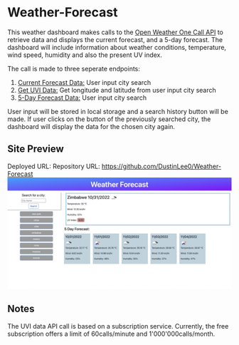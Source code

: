 # Weather-Forecast

This weather dashboard makes calls to the [Open Weather One Call API](https://openweathermap.org/api/one-call-api) to retrieve data and displays the current forecast, and a 5-day forecast. The dashboard will include information about weather conditions, temperature, wind speed, humidity and also the present UV index. 

The call is made to three seperate endpoints:
1) [Current Forecast Data:](https://api.openweathermap.org/data/2.5/weather?q={city}&appid={appid}&units=metric) User input city search
2) [Get UVI Data:](https://api.openweathermap.org/data/3.0/onecall?lat={lat}&lon={lon}&appid={appid}&units=metric) Get longitude and latitude from user input city search
3) [5-Day Forecast Data:](https://api.openweathermap.org/data/2.5/forecast?q={city}&units=metric&appid={appid}) User input city search

User input will be stored in local storage and a search history button will be made. If user clicks on the button of the previously searched city, the dashboard will display the data for the chosen city again. 

## Site Preview
Deployed URL: 
Repository URL: https://github.com/DustinLee0/Weather-Forecast
![image of site](./Assets/images/weatherDashbaord%20Large.jpeg)

## Notes
The UVI data API call is based on a subscription service. Currently, the free subscription offers a limit of 60calls/minute and 1'000'000calls/month. 